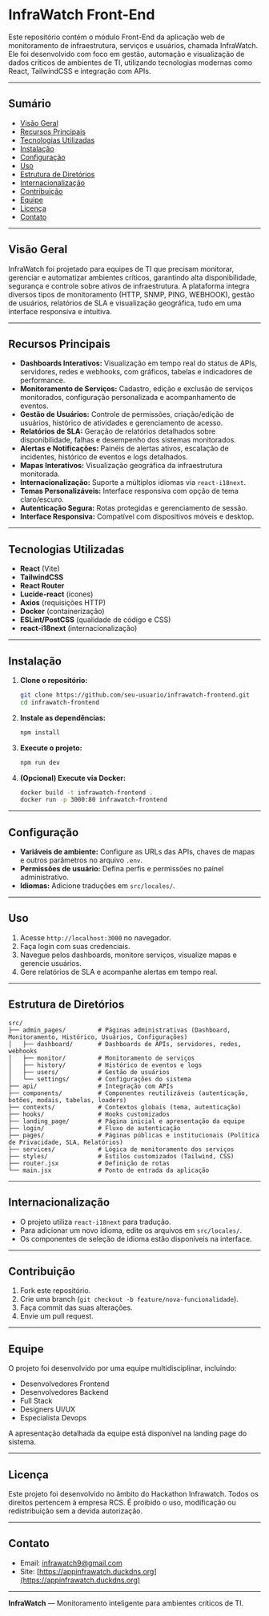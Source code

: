 # InfraWatch Front-End

Este repositório contém o módulo Front-End da aplicação web de monitoramento de infraestrutura, serviços e usuários, chamada InfraWatch. Ele foi desenvolvido com foco em gestão, automação e visualização de dados críticos de ambientes de TI, utilizando tecnologias modernas como React, TailwindCSS e integração com APIs.

---

## Sumário

- [Visão Geral](#visão-geral)
- [Recursos Principais](#recursos-principais)
- [Tecnologias Utilizadas](#tecnologias-utilizadas)
- [Instalação](#instalação)
- [Configuração](#configuração)
- [Uso](#uso)
- [Estrutura de Diretórios](#estrutura-de-diretórios)
- [Internacionalização](#internacionalização)
- [Contribuição](#contribuição)
- [Equipe](#equipe)
- [Licença](#licença)
- [Contato](#contato)

---

## Visão Geral

InfraWatch foi projetado para equipes de TI que precisam monitorar, gerenciar e automatizar ambientes críticos, garantindo alta disponibilidade, segurança e controle sobre ativos de infraestrutura. A plataforma integra diversos tipos de monitoramento (HTTP, SNMP, PING, WEBHOOK), gestão de usuários, relatórios de SLA e visualização geográfica, tudo em uma interface responsiva e intuitiva.

---

## Recursos Principais

- **Dashboards Interativos:** Visualização em tempo real do status de APIs, servidores, redes e webhooks, com gráficos, tabelas e indicadores de performance.
- **Monitoramento de Serviços:** Cadastro, edição e exclusão de serviços monitorados, configuração personalizada e acompanhamento de eventos.
- **Gestão de Usuários:** Controle de permissões, criação/edição de usuários, histórico de atividades e gerenciamento de acesso.
- **Relatórios de SLA:** Geração de relatórios detalhados sobre disponibilidade, falhas e desempenho dos sistemas monitorados.
- **Alertas e Notificações:** Painéis de alertas ativos, escalação de incidentes, histórico de eventos e logs detalhados.
- **Mapas Interativos:** Visualização geográfica da infraestrutura monitorada.
- **Internacionalização:** Suporte a múltiplos idiomas via `react-i18next`.
- **Temas Personalizáveis:** Interface responsiva com opção de tema claro/escuro.
- **Autenticação Segura:** Rotas protegidas e gerenciamento de sessão.
- **Interface Responsiva:** Compatível com dispositivos móveis e desktop.

---

## Tecnologias Utilizadas

- **React** (Vite)
- **TailwindCSS**
- **React Router**
- **Lucide-react** (ícones)
- **Axios** (requisições HTTP)
- **Docker** (containerização)
- **ESLint/PostCSS** (qualidade de código e CSS)
- **react-i18next** (internacionalização)

---

## Instalação

1. **Clone o repositório:**
   ```bash
   git clone https://github.com/seu-usuario/infrawatch-frontend.git
   cd infrawatch-frontend
   ```

2. **Instale as dependências:**
   ```bash
   npm install
   ```

3. **Execute o projeto:**
   ```bash
   npm run dev
   ```

4. **(Opcional) Execute via Docker:**
   ```bash
   docker build -t infrawatch-frontend .
   docker run -p 3000:80 infrawatch-frontend
   ```

---

## Configuração

- **Variáveis de ambiente:** Configure as URLs das APIs, chaves de mapas e outros parâmetros no arquivo `.env`.
- **Permissões de usuário:** Defina perfis e permissões no painel administrativo.
- **Idiomas:** Adicione traduções em `src/locales/`.

---

## Uso

1. Acesse `http://localhost:3000` no navegador.
2. Faça login com suas credenciais.
3. Navegue pelos dashboards, monitore serviços, visualize mapas e gerencie usuários.
4. Gere relatórios de SLA e acompanhe alertas em tempo real.

---

## Estrutura de Diretórios

```
src/
├── admin_pages/         # Páginas administrativas (Dashboard, Monitoramento, Histórico, Usuários, Configurações)
│   ├── dashboard/       # Dashboards de APIs, servidores, redes, webhooks
│   ├── monitor/         # Monitoramento de serviços
│   ├── history/         # Histórico de eventos e logs
│   ├── users/           # Gestão de usuários
│   └── settings/        # Configurações do sistema
├── api/                 # Integração com APIs
├── components/          # Componentes reutilizáveis (autenticação, botões, modais, tabelas, loaders)
├── contexts/            # Contextos globais (tema, autenticação)
├── hooks/               # Hooks customizados
├── landing_page/        # Página inicial e apresentação da equipe
├── login/               # Fluxo de autenticação
├── pages/               # Páginas públicas e institucionais (Política de Privacidade, SLA, Relatórios)
├── services/            # Lógica de monitoramento dos serviços
├── styles/              # Estilos customizados (Tailwind, CSS)
├── router.jsx           # Definição de rotas
└── main.jsx             # Ponto de entrada da aplicação
```

---

## Internacionalização

- O projeto utiliza `react-i18next` para tradução.
- Para adicionar um novo idioma, edite os arquivos em `src/locales/`.
- Os componentes de seleção de idioma estão disponíveis na interface.

---

## Contribuição

1. Fork este repositório.
2. Crie uma branch (`git checkout -b feature/nova-funcionalidade`).
3. Faça commit das suas alterações.
4. Envie um pull request.

---

## Equipe

O projeto foi desenvolvido por uma equipe multidisciplinar, incluindo:

- Desenvolvedores Frontend
- Desenvolvedores Backend
- Full Stack
- Designers UI/UX
- Especialista Devops

A apresentação detalhada da equipe está disponível na landing page do sistema.

---

## Licença

Este projeto foi desenvolvido no âmbito do Hackathon Infrawatch.
Todos os direitos pertencem à empresa RCS. É proibido o uso, modificação ou redistribuição sem a devida autorização.

---

## Contato

- Email: infrawatch9@gmail.com
- Site: [https://appinfrawatch.duckdns.org](https://appinfrawatch.duckdns.org)

---

**InfraWatch** — Monitoramento inteligente para ambientes críticos de TI.